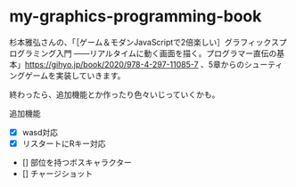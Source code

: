# my-graphics-programming-book

杉本雅弘さんの、「［ゲーム＆モダンJavaScriptで2倍楽しい］グラフィックスプログラミング入門 ——リアルタイムに動く画面を描く。プログラマー直伝の基本」https://gihyo.jp/book/2020/978-4-297-11085-7 、5章からのシューティングゲームを実装していきます。

終わったら、追加機能とか作ったり色々いじっていくかも。

追加機能
- [x] wasd対応  
- [x] リスタートにRキー対応  
- [] 部位を持つボスキャラクター  
- [] チャージショット  
